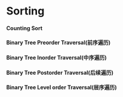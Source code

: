 # Sorting

#### Counting Sort

#### Binary Tree Preorder Traversal\(前序遍历\)

#### Binary Tree Inorder Traversal\(中序遍历\)

#### Binary Tree Postorder Traversal\(后续遍历\)

#### Binary Tree Level order Traversal\(层序遍历\)





